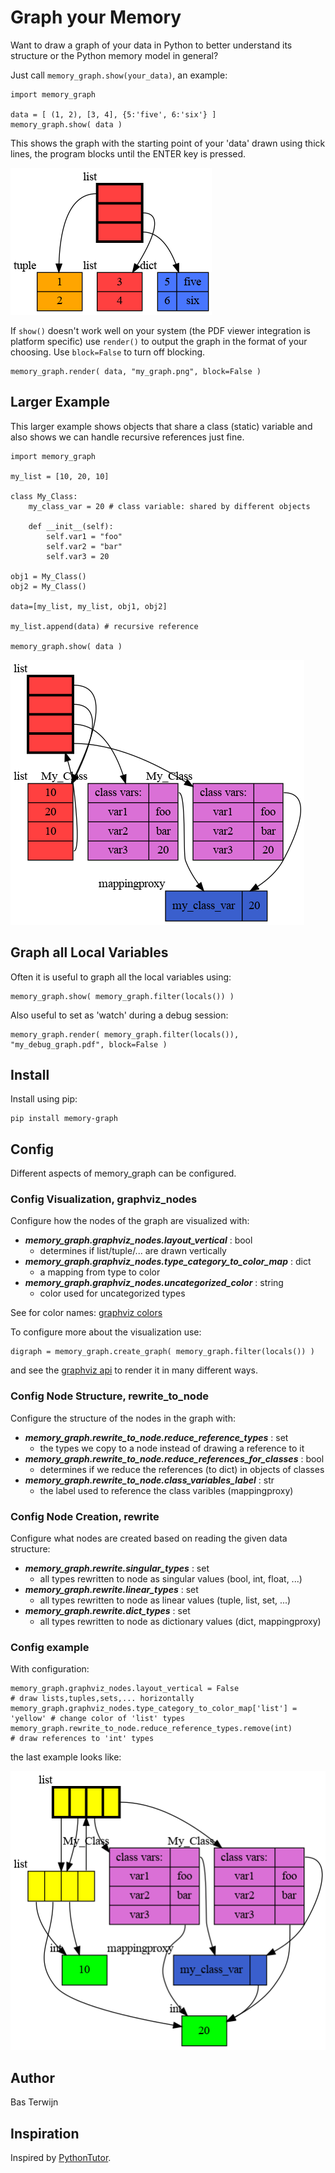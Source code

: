 # Graph your Memory #

Want to draw a graph of your data in Python to better understand its
structure or the Python memory model in general?

Just call `memory_graph.show(your_data)`, an example:

```
import memory_graph

data = [ (1, 2), [3, 4], {5:'five', 6:'six'} ]
memory_graph.show( data )
```

This shows the graph with the starting point of your 'data' drawn
using thick lines, the program blocks until the ENTER key is pressed.

![image](https://raw.githubusercontent.com/bterwijn/memory_graph/main/images/example1.png)

If `show()` doesn't work well on your system (the PDF viewer
integration is platform specific) use `render()` to output the graph
in the format of your choosing. Use `block=False` to turn off
blocking.

```
memory_graph.render( data, "my_graph.png", block=False )
```

## Larger Example ##

This larger example shows objects that share a class (static) variable and
also shows we can handle recursive references just fine.

```
import memory_graph

my_list = [10, 20, 10]

class My_Class:
    my_class_var = 20 # class variable: shared by different objects
    
    def __init__(self):
        self.var1 = "foo"
        self.var2 = "bar"
        self.var3 = 20

obj1 = My_Class()
obj2 = My_Class()

data=[my_list, my_list, obj1, obj2]

my_list.append(data) # recursive reference

memory_graph.show( data )
```
![image](https://raw.githubusercontent.com/bterwijn/memory_graph/main/images/example2.png)

## Graph all Local Variables ##

Often it is useful to graph all the local variables using:

```
memory_graph.show( memory_graph.filter(locals()) )
```

Also useful to set as 'watch' during a debug session:

```
memory_graph.render( memory_graph.filter(locals()), "my_debug_graph.pdf", block=False )
```

## Install ##

Install using pip:

```
pip install memory-graph
```

## Config ##

Different aspects of memory_graph can be configured.

### Config Visualization, graphviz_nodes ###

Configure how the nodes of the graph are visualized with:

- ***memory_graph.graphviz_nodes.layout_vertical*** : bool
  - determines if list/tuple/... are drawn vertically
- ***memory_graph.graphviz_nodes.type_category_to_color_map*** : dict
  - a mapping from type to color
- ***memory_graph.graphviz_nodes.uncategorized_color*** : string
  - color used for uncategorized types

See for color names: [graphviz colors](https://graphviz.org/doc/info/colors.html)

To configure more about the visualization use:
```
digraph = memory_graph.create_graph( memory_graph.filter(locals()) )
```
and see the [graphviz api](https://graphviz.readthedocs.io/en/stable/api.html) to render it in many different ways.

### Config Node Structure, rewrite_to_node ###

Configure the structure of the nodes in the graph with:

- ***memory_graph.rewrite_to_node.reduce_reference_types*** : set
  - the types we copy to a node instead of drawing a reference to it
- ***memory_graph.rewrite_to_node.reduce_references_for_classes*** : bool
  - determines if we reduce the references (to dict) in objects of classes
- ***memory_graph.rewrite_to_node.class_variables_label*** : str
  - the label used to reference the class varibles (mappingproxy)

### Config Node Creation, rewrite ###

Configure what nodes are created based on reading the given data structure:

- ***memory_graph.rewrite.singular_types*** : set
  - all types rewritten to node as singular values (bool, int, float, ...)
- ***memory_graph.rewrite.linear_types*** : set
  - all types rewritten to node as linear values (tuple, list, set, ...)
- ***memory_graph.rewrite.dict_types*** : set
  - all types rewritten to node as dictionary values (dict, mappingproxy)

### Config example ###

With configuration:
```
memory_graph.graphviz_nodes.layout_vertical = False                       # draw lists,tuples,sets,... horizontally
memory_graph.graphviz_nodes.type_category_to_color_map['list'] = 'yellow' # change color of 'list' types
memory_graph.rewrite_to_node.reduce_reference_types.remove(int)           # draw references to 'int' types
```

the last example looks like:

![image](https://raw.githubusercontent.com/bterwijn/memory_graph/main/images/example3.png)


## Author ##
Bas Terwijn


## Inspiration ##
Inspired by [PythonTutor](https://pythontutor.com/visualize.html).
